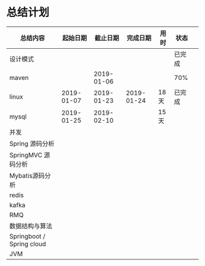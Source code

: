 # 总结计划



| 总结内容                  | 起始日期   | 截止日期   | 完成日期   | 用时 | 状态   |      |
| ------------------------- | ---------- | ---------- | ---------- | ---- | ------ | ---- |
| 设计模式                  |            |            |            |      | 已完成 |      |
| maven                     |            | 2019-01-06 |            |      | 70%    |      |
| linux                     | 2019-01-07 | 2019-01-23 | 2019-01-24 | 18天 | 已完成 |      |
| mysql                     | 2019-01-25 | 2019-02-10 |            | 15天 |        |      |
| 并发                      |            |            |            |      |        |      |
| Spring 源码分析           |            |            |            |      |        |      |
| SpringMVC 源码分析        |            |            |            |      |        |      |
| Mybatis源码分析           |            |            |            |      |        |      |
| redis                     |            |            |            |      |        |      |
| kafka                     |            |            |            |      |        |      |
| RMQ                       |            |            |            |      |        |      |
| 数据结构与算法            |            |            |            |      |        |      |
| Springboot / Spring cloud |            |            |            |      |        |      |
| JVM                       |            |            |            |      |        |      |

















































